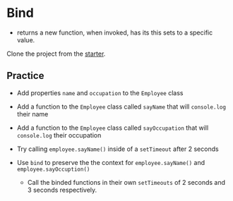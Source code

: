# Bind

- returns a new function, when invoked, has its this sets to a specific value.

Clone the project from the [starter].

## Practice

- Add properties `name` and `occupation` to the `Employee` class
- Add a function to the `Employee` class called `sayName` that will `console.log` their name
- Add a function to the `Employee` class called `sayOccupation` that will `console.log` their occupation

- Try calling `employee.sayName()` inside of a `setTimeout` after 2 seconds
- Use `bind` to preserve the the context for `employee.sayName()` and `employee.sayOccuption()`
  - Call the binded functions in their own `setTimeouts` of 2 seconds and 3 seconds respectively.
  
[starter]: https://github.com/appacademy-starters/bind-starter